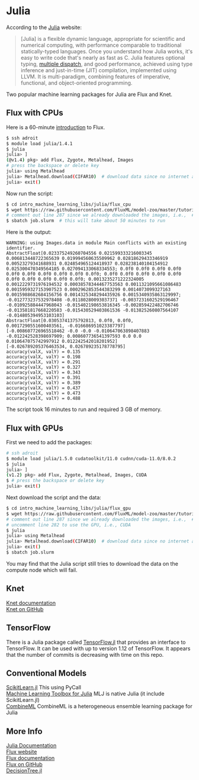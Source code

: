 # Julia

According to the [Julia](https://docs.julialang.org/en/v1/) website:

> [Julia] is a flexible dynamic language, appropriate for scientific and numerical computing, with performance comparable to traditional statically-typed languages. Once you understand how Julia works, it's easy to write code that's nearly as fast as C. Julia features optional typing, [multiple dispatch](https://en.wikipedia.org/wiki/Multiple_dispatch), and good performance, achieved using type inference and just-in-time (JIT) compilation, implemented using LLVM. It is multi-paradigm, combining features of imperative, functional, and object-oriented programming.

Two popular machine learning packages for Julia are Flux and Knet.

## Flux with CPUs

Here is a 60-minute [introduction](https://github.com/FluxML/model-zoo/blob/master/tutorials/60-minute-blitz.jl) to Flux.

```bash
$ ssh adroit
$ module load julia/1.4.1
$ julia
julia> ]
(@v1.4) pkg> add Flux, Zygote, Metalhead, Images
# press the backspace or delete key
julia> using Metalhead
julia> Metalhead.download(CIFAR10)  # download data since no internet access on compute nodes
julia> exit()
```

Now run the script:

```bash
$ cd intro_machine_learning_libs/julia/flux_cpu
$ wget https://raw.githubusercontent.com/FluxML/model-zoo/master/tutorials/60-minute-blitz.jl
# comment out line 287 since we already downloaded the images, i.e.,  #Metalhead.download(CIFAR10)
$ sbatch job.slurm  # this will take about 50 minutes to run
```

Here is the output:

```
WARNING: using Images.data in module Main conflicts with an existing identifier.
AbstractFloat[0.023375249260704556 0.021599333216003345 0.006813448722365639 0.019994560635509962 0.02818629433346919 0.00523279341688931 0.024854965124418937 0.028238140104154912 0.025300470349564185 0.027094133068334553; 0.0f0 0.0f0 0.0f0 0.0f0 0.0f0 0.0f0 0.0f0 0.0f0 0.0f0 0.0f0; 0.0f0 0.0f0 0.0f0 0.0f0 0.0f0 0.0f0 0.0f0 0.0f0 0.0f0 0.0f0; 0.0013235271222324005 0.0012229731976194532 0.00038578344467753563 0.0011321095661086483 0.0015959327153907523 0.0002962853544383299 0.0014073099327163 0.0015988682684156756 0.0014325348294435926 0.0015340935863129997; -0.012773237532978408 -0.01180280093037371 -0.0037231602529196467 -0.010925884447968043 -0.015402198653816345 -0.002859422482706746 -0.013581817668220583 -0.015430529403861536 -0.013825260807564107 -0.014805394953103103]
AbstractFloat[0.03053741375792813, 0.0f0, 0.0f0, 0.0017290551600403561, -0.016686951023387797]
[-0.008607726965518462 -0.0 -0.0 -0.010647063898407883 -0.012242528398697909; 0.008607736541397593 0.0 0.0 0.010647075742997912 0.012242542018201952]
[-0.026789205376463534, 0.026789235178778795]
accuracy(valX, valY) = 0.135
accuracy(valX, valY) = 0.198
accuracy(valX, valY) = 0.291
accuracy(valX, valY) = 0.327
accuracy(valX, valY) = 0.343
accuracy(valX, valY) = 0.391
accuracy(valX, valY) = 0.389
accuracy(valX, valY) = 0.437
accuracy(valX, valY) = 0.473
accuracy(valX, valY) = 0.488
```

The script took 16 minutes to run and required 3 GB of memory.

## Flux with GPUs

First we need to add the packages:

```bash
# ssh adroit
$ module load julia/1.5.0 cudatoolkit/11.0 cudnn/cuda-11.0/8.0.2
$ julia
julia> ]
(v1.2) pkg> add Flux, Zygote, Metalhead, Images, CUDA
$ # press the backspace or delete key
julia> exit()
```

Next download the script and the data:

```bash
$ cd intro_machine_learning_libs/julia/flux_gpu
$ wget https://raw.githubusercontent.com/FluxML/model-zoo/master/tutorials/60-minute-blitz.jl
# comment out line 287 since we already downloaded the images, i.e.,  #Metalhead.download(CIFAR10)
# uncomment line 282 to use the GPU, i.e., CUDA
$ julia
julia> using Metalhead
julia> Metalhead.download(CIFAR10)  # download data since no internet access on compute nodes
julia> exit()
$ sbatch job.slurm
```

You may find that the Julia script still tries to download the data on the compute node which will fail.

## Knet

[Knet documentation](https://denizyuret.github.io/Knet.jl/latest/)  
[Knet on GitHub](https://github.com/denizyuret/Knet.jl) 

## TensorFlow

There is a Julia package called [TensorFlow.jl](https://github.com/malmaud/TensorFlow.jl) that provides an interface to TensorFlow. It can be used with up to version 1.12 of TensorFlow. It appears that the number of commits is decreasing with time on this repo.

## Conventional Models

[ScikitLearn.jl](https://github.com/cstjean/ScikitLearn.jl) This using PyCall  
[Machine Learning Toolbox for Julia](https://github.com/alan-turing-institute/MLJ.jl) MLJ is native Julia (it include ScikitLearn.jl)  
[CombineML](https://github.com/ppalmes/CombineML.jl) CombineML is a heterogeneous ensemble learning package for Julia

## More Info

[Julia Documentation](https://docs.julialang.org/en/v1/)  
[Flux website](https://fluxml.ai/)  
[Flux documentation](https://fluxml.ai/Flux.jl/stable/)  
[Flux on GitHub](https://github.com/FluxML/Flux.jl)   
[DecisionTree.jl](https://github.com/bensadeghi/DecisionTree.jl)

